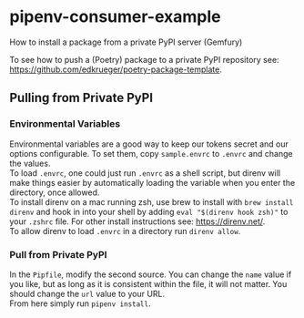 # pipenv-consumer-example
How to install a package from a private PyPI server (Gemfury)

To see how to push a (Poetry) package to a private PyPI repository see: https://github.com/edkrueger/poetry-package-template.  

## Pulling from Private PyPI

### Environmental Variables
Environmental variables are a good way to keep our tokens secret and our options configurable. To set them, copy `sample.envrc` to `.envrc` and change the values.  
To load `.envrc`, one could just run `.envrc` as a shell script, but direnv will make things easier by automatically loading the variable when you enter the directory, once allowed.  
To install direnv on a mac running zsh, use brew to install with `brew install direnv` and hook in into your shell by adding `eval "$(direnv hook zsh)"` to your `.zshrc` file. For other install instructions see: https://direnv.net/.  
To allow direnv to load `.envrc` in a directory run `direnv allow`.  

### Pull from Private PyPI
In the `Pipfile`, modify the second source. You can change the `name` value if you like, but as long as it is consistent within the file, it will not matter. You should change the `url` value to your URL.  
From here simply run `pipenv install`.  
